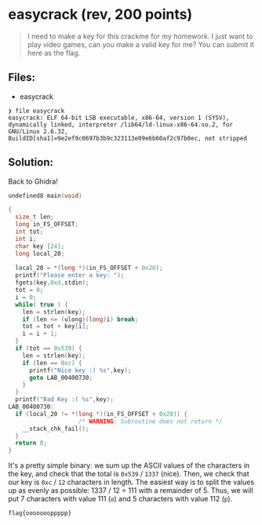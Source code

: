 # easycrack (rev, 200 points)

> I need to make a key for this crackme for my homework. I just want to play video games, can you make a valid key for me? You can submit it here as the flag.

## Files:

- easycrack

```
❯ file easycrack
easycrack: ELF 64-bit LSB executable, x86-64, version 1 (SYSV), dynamically linked, interpreter /lib64/ld-linux-x86-64.so.2, for GNU/Linux 2.6.32, BuildID[sha1]=9e2ef9c0697b3b9c323113e09e6b60af2c97b0ec, not stripped
```

## Solution:

Back to Ghidra!

```c
undefined8 main(void)

{
  size_t len;
  long in_FS_OFFSET;
  int tot;
  int i;
  char key [24];
  long local_20;
  
  local_20 = *(long *)(in_FS_OFFSET + 0x28);
  printf("Please enter a key: ");
  fgets(key,0xd,stdin);
  tot = 0;
  i = 0;
  while( true ) {
    len = strlen(key);
    if (len <= (ulong)(long)i) break;
    tot = tot + key[i];
    i = i + 1;
  }
  if (tot == 0x539) {
    len = strlen(key);
    if (len == 0xc) {
      printf("Nice key :) %s",key);
      goto LAB_00400730;
    }
  }
  printf("Bad Key :( %s",key);
LAB_00400730:
  if (local_20 != *(long *)(in_FS_OFFSET + 0x28)) {
                    /* WARNING: Subroutine does not return */
    __stack_chk_fail();
  }
  return 0;
}
```

It's a pretty simple binary: we sum up the ASCII values of the characters in the key, and check that the total is `0x539` / `1337` (nice). Then, we check that our key is `0xc` / `12` characters in length. The easiest way is to split the values up as evenly as possible: 1337 / 12 = 111 with a remainder of 5. Thus, we will put 7 characters with value 111 (`o`) and 5 characters with value 112 (`p`).

`flag{oooooooppppp}`
